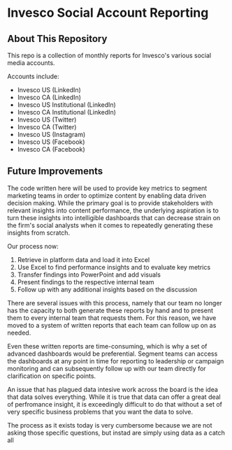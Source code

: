 # Invesco Social Account Reporting

## About This Repository

This repo is a collection of monthly reports for Invesco's various social media accounts.

Accounts include:
- Invesco US (LinkedIn)
- Invesco CA (LinkedIn)
- Invesco US Institutional (LinkedIn)
- Invesco CA Institutional (LinkedIn)
- Invesco US (Twitter)
- Invesco CA (Twitter)
- Invesco US (Instagram)
- Invesco US (Facebook)
- Invesco CA (Facebook)

## Future Improvements

The code written here will be used to provide key metrics to segment marketing teams in order to optimize content by enabling data driven decision making. While the primary goal is to provide stakeholders with relevant insights into content performance, the underlying aspiration is to turn these insights into intelligible dashboards that can decrease strain on the firm's social analysts when it comes to repeatedly generating these insights from scratch.

Our process now:
1. Retrieve in platform data and load it into Excel
2. Use Excel to find performance insights and to evaluate key metrics
3. Transfer findings into PowerPoint and add visuals
4. Present findings to the respective internal team
5. Follow up with any additional insights based on the discussion

There are several issues with this process, namely that our team no longer has the capacity to both generate these reports by hand and to present them to every internal team that requests them. For this reason, we have moved to a system of written reports that each team can follow up on as needed.

Even these written reports are time-consuming, which is why a set of advanced dashboards would be preferential. Segment teams can access the dashboards at any point in time for reporting to leadership or campaign monitoring and can subsequently follow up with our team directly for clarification on specific points.

An issue that has plagued data intesive work across the board is the idea that data solves everything. While it is true that data can offer a great deal of perfromance insight, it is exceedingly difficult to do that without a set of very specific business problems that you want the data to solve.

The process as it exists today is very cumbersome because we are not asking those specific questions, but instad are simply using data as a catch all 
